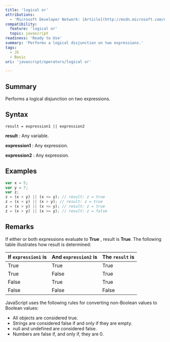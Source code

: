 ```yaml
---
title: 'logical or'
attributions:
  - 'Microsoft Developer Network: [Article](http://msdn.microsoft.com/en-us/library/ie/xxxekd04(v=vs.94).aspx)'
compatibility:
  feature: 'logical or'
  topic: javascript
readiness: 'Ready to Use'
summary: 'Performs a logical disjunction on two expressions.'
tags:
  - JS
  - Basic
uri: 'javascript/operators/logical or'

---
```

## Summary

Performs a logical disjunction on two expressions.

## Syntax

    result = expression1 || expression2

**result**
:   Any variable.

**expression1**
:   Any expression.

**expression2**
:   Any expression.

## Examples

``` js
var x = 5;
var y = 7;
var z;
z = (x < y) || (x <= y); // result: z = true
z = (x < y) || (x > y); // result: z = true
z = (x > y) || (x <= y); // result: z = true
z = (x > y) || (x >= y); // result: z = false
```

## Remarks

If either or both expressions evaluate to **True** , result is **True**. The following table illustrates how result is determined:

|If `expression1` is|And `expression2` is|The `result` is|
|:------------------|:-------------------|:--------------|
|True|True|True|
|True|False|True|
|False|True|True|
|False|False|False|

JavaScript uses the following rules for converting non-Boolean values to Boolean values:

-   All objects are considered true.
-   Strings are considered false if and only if they are empty.
-   null and undefined are considered false.
-   Numbers are false if, and only if, they are 0.

